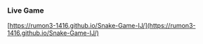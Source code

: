 ### Live Game
[https://rumon3-1416.github.io/Snake-Game-IJ/](https://rumon3-1416.github.io/Snake-Game-IJ/)
